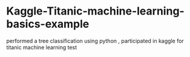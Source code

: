 # Kaggle-Titanic-machine-learning-basics-example
performed a tree classification using python , participated in kaggle for titanic machine learning test 
